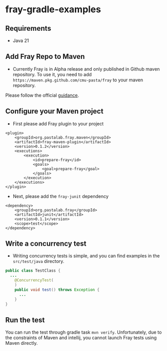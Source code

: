 # fray-gradle-examples


## Requirements

- Java 21

## Add Fray Repo to Maven 

- Currently Fray is in Alpha release and only published in Github maven repository. 
To use it, you need to add `https://maven.pkg.github.com/cmu-pasta/fray` to your maven repository.

Please follow the official [guidance](https://docs.github.com/en/packages/working-with-a-github-packages-registry/working-with-the-apache-maven-registry).


## Configure your Maven project

- First please add Fray plugin to your project 

```
<plugin>
    <groupId>org.pastalab.fray.maven</groupId>
    <artifactId>fray-maven-plugin</artifactId>
    <version>0.1.2</version>
    <executions>
        <execution>
            <id>prepare-fray</id>
            <goals>
                <goal>prepare-fray</goal>
            </goals>
        </execution>
    </executions>
</plugin>
```

- Next, please add the `fray-junit` dependency
 
```
<dependency>
    <groupId>org.pastalab.fray</groupId>
    <artifactId>junit</artifactId>
    <version>0.1.1</version>
    <scope>test</scope>
</dependency>
```


## Write a concurrency test

- Writing concurrency tests is simple, and you can find examples in the `src/test/java` directory.
```java
public class TestClass {
  ...
    @ConcurrencyTest(
    )
    public void test() throws Exception {
      ...
    }
}
```

## Run the test

You can run the test through gradle task `mvn verify`. Unfortunately, due to the constraints of Maven 
and intellij, you cannot launch Fray tests using Maven directly. 
